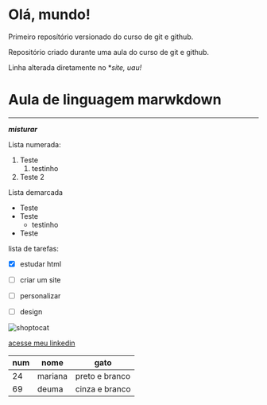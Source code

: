 # Olá, mundo!
 Primeiro reposítório versionado do curso de git e github.

 Repositório criado durante uma aula do curso de git e github.
 
 Linha alterada diretamente no **site, *uau!**
# Aula de linguagem marwkdown
***
__*misturar*__

Lista numerada:

1. Teste
    1.  testinho
2. Teste 2

Lista demarcada

* Teste
* Teste
    * testinho
* Teste

lista de tarefas:

- [x] estudar html
- [ ] criar um site
- [ ] personalizar
- [ ] design



![shoptocat](https://user-images.githubusercontent.com/102675098/174452039-8d23d3e7-d146-43d2-8f9d-c9e744f6df33.png)

[acesse meu linkedin](https://www.linkedin.com/in/marianacamilla/)

num | nome | gato
---|---|---
24 | mariana | preto e branco
69 | deuma | cinza e branco
